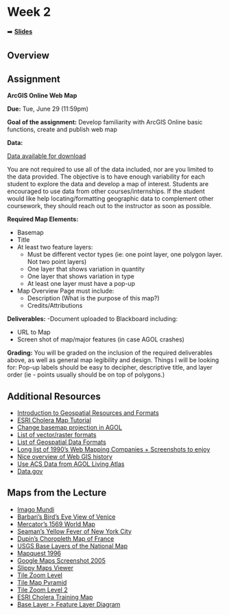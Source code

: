 <!-- .slide: data-background="./Images/header.svg" data-background-repeat="none" data-background-size="40% 40%" data-background-position="center 10%" class="header" -->
# Week 2

➡️ [**Slides**](https://shelleyhoover.github.io/UPP4652021/Slides/revealjsSlides/week2.html#/)


## Overview

## Assignment

**ArcGIS Online Web Map**

**Due:** Tue, June 29 (11:59pm) 

**Goal of the assignment:** Develop familiarity with ArcGIS Online basic functions, create and publish web map

**Data:** 

[Data available for download](https://github.com/shelleyhoover/UPP4652021/tree/master/Course%20Data)  

You are not required to use all of the data included, nor are you limited to the data provided. The objective is to have enough variability for each student to explore the data and develop a map of interest.  Students are encouraged to use data from other courses/internships.  If the student would like help locating/formatting geographic data to complement other coursework, they should reach out to the instructor as soon as possible.  

**Required Map Elements:**
- Basemap
- Title
- At least two feature layers:
   - Must be different vector types (ie: one point layer, one polygon layer. Not two point layers) 
   - One layer that shows variation in quantity 
   - One layer that shows variation in type
  - At least one layer must have a pop-up 
- Map Overview Page must include: 
  - Description (What is the purpose of this map?)
  - Credits/Attributions

**Deliverables:** 
-Document uploaded to Blackboard including: 
  - URL to Map
  - Screen shot of map/major features (in case AGOL crashes)

**Grading:** 
You will be graded on the inclusion of the required deliverables above, as well as general map legibility and design. Things I will be looking for: Pop-up labels should be easy to decipher, descriptive title, and layer order (ie - points usually should be on top of polygons.) 

## Additional Resources
- [Introduction to Geospatial Resources and Formats](https://www.loc.gov/preservation/digital/formats/content/gis_intro.shtml)
- [ESRI Cholera Map Tutorial](https://downloads.esri.com/learnarcgis/educators/creating-a-basic-story-map.pdf)
- [Change basemap projection in AGOL](https://learn.arcgis.com/en/projects/make-a-web-map-without-web-mercator/)
- [List of vector/raster formats](https://gisgeography.com/gis-formats/)
- [List of Geospatial Data Formats](https://www.loc.gov/preservation/digital/formats/fdd/gis_fdd.shtml)
- [Long list of 1990’s Web Mapping Companies + Screenshots to enjoy](https://www.slideshare.net/stevenfeldman/history-of-web-mapping)
- [Nice overview of Web GIS history](https://www.smithsonianmag.com/history/unlikely-history-origins-modern-maps-180951617/) 
- [Use ACS Data from AGOL Living Atlas](https://www.arcgis.com/apps/Cascade/index.html?appid=c6a35a434a8f4913b9c35022290efdd0) 
- [Data.gov](https://catalog.data.gov/dataset) 


## Maps from the Lecture
- [Imago Mundi](https://www.smithsonianmag.com/travel/where-see-some-worlds-oldest-maps-180963855/)
- [Barbari’s Bird’s Eye View of Venice](https://www.jstor.org/stable/1483541?origin=crossref) 
- [Mercator’s 1569 World Map](https://en.wikipedia.org/wiki/Mercator_1569_world_map)
- [Seaman’s Yellow Fever of New York City](https://www.google.com/url?sa=i&url=https%3A%2F%2Fcommons.wikimedia.org%2Fwiki%2FFile%3AValentine_Seaman%2527s_map_of_yellow_fever_epidemic_in_New_York_City_(Plate_2_of_2).jpg&psig=AOvVaw0KT40qlhaUqxOeHyW7j05c&ust=1624506362213000&source=images&cd=vfe&ved=0CAwQ3YkBahcKEwiA5e_366zxAhUAAAAAHQAAAAAQCQ)
- [Dupin’s Choropleth Map of France](https://en.wikipedia.org/wiki/Charles_Dupin#/media/File:Carte_figurative_de_l'instruction_populaire_de_la_France.jpg) 
- [USGS Base Layers of the National Map](https://www.usgs.gov/media/images/8-base-layers-national-map) 
- [Mapquest 1996](https://www.researchgate.net/figure/Screenshot-of-MapQuest-c1996_fig4_282123268)
- [Google Maps Screenshot 2005](https://blog.google/products/maps/look-back-15-years-mapping-world/) 
- [Slippy Maps Viewer](https://xserver2.cloud.ptvgroup.com/dashboard/Content/TechnicalConcepts/Rendering/ShowTileOverlays.shtm) 
- [Tile Zoom Level](https://docs.microsoft.com/en-us/azure/azure-maps/zoom-levels-and-tile-grid?tabs=csharp) 
- [Tile Map Pyramid](https://www.google.com/search?q=tiled+map+levels&rlz=1C1CHBF_enUS910US910&source=lnms&tbm=isch&sa=X&ved=2ahUKEwjgtOjL7azxAhVPB50JHQg9C4sQ_AUoAnoECAEQBA&biw=614&bih=601&dpr=1.56#imgrc=ELYvvhPjO_MWGM&imgdii=krzrfrDcl85f0M) 
- [Tile Zoom Level 2](https://towardsdatascience.com/displaying-geographic-information-using-custom-map-tiles-c0e3344909a4) 
- [ESRI Cholera Training Map](https://learngis.maps.arcgis.com/home/webmap/viewer.html?webmap=6fb43b7db1d34716aad53583406f98b1) 
- [Base Layer > Feature Layer Diagram](https://mangomap.com/gis-mapping) 
